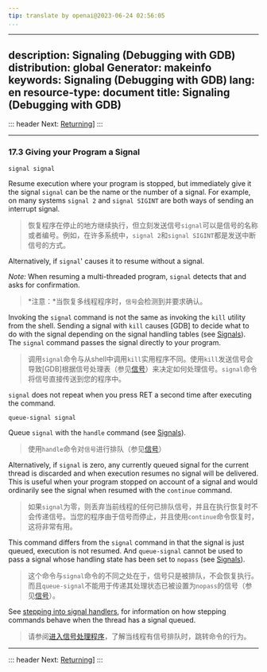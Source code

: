 ```yaml
---
tip: translate by openai@2023-06-24 02:56:05
...
```

---
description: Signaling (Debugging with GDB)
distribution: global
Generator: makeinfo
keywords: Signaling (Debugging with GDB)
lang: en
resource-type: document
title: Signaling (Debugging with GDB)
---
::: header
Next: [Returning](Returning.html#Returning)]
:::

---

### 17.3 Giving your Program a Signal

`signal signal`


Resume execution where your program is stopped, but immediately give it the signal `signal` can be the name or the number of a signal. For example, on many systems `signal 2` and `signal SIGINT` are both ways of sending an interrupt signal.

> 恢复程序在停止的地方继续执行，但立刻发送信号`signal`可以是信号的名称或者编号。例如，在许多系统中，`signal 2`和`signal SIGINT`都是发送中断信号的方式。

Alternatively, if `signal`' causes it to resume without a signal.


*Note:* When resuming a multi-threaded program, `signal` detects that and asks for confirmation.

> *注意：*当恢复多线程程序时，`信号`会检测到并要求确认。


Invoking the `signal` command is not the same as invoking the `kill` utility from the shell. Sending a signal with `kill` causes [GDB] to decide what to do with the signal depending on the signal handling tables (see [Signals](Signals.html#Signals)). The `signal` command passes the signal directly to your program.

> 调用`signal`命令与从shell中调用`kill`实用程序不同。使用`kill`发送信号会导致[GDB]根据信号处理表（参见[信号](Signals.html#Signals)）来决定如何处理信号。`signal`命令将信号直接传送到您的程序中。

`signal` does not repeat when you press RET a second time after executing the command.

`queue-signal signal`


Queue `signal` with the `handle` command (see [Signals](Signals.html#Signals)).

> 使用`handle`命令对`信号`进行排队（参见[信号](Signals.html#Signals)）


Alternatively, if `signal` is zero, any currently queued signal for the current thread is discarded and when execution resumes no signal will be delivered. This is useful when your program stopped on account of a signal and would ordinarily see the signal when resumed with the `continue` command.

> 如果`signal`为零，则丢弃当前线程的任何已排队信号，并且在执行恢复时不会传递信号。当您的程序由于信号而停止，并且使用`continue`命令恢复时，这将非常有用。


This command differs from the `signal` command in that the signal is just queued, execution is not resumed. And `queue-signal` cannot be used to pass a signal whose handling state has been set to `nopass` (see [Signals](Signals.html#Signals)).

> 这个命令与`signal`命令的不同之处在于，信号只是被排队，不会恢复执行。而且`queue-signal`不能用于传递其处理状态已被设置为`nopass`的信号（参见[信号](Signals.html#Signals)）。


See [stepping into signal handlers](Signals.html#stepping-into-signal-handlers), for information on how stepping commands behave when the thread has a signal queued.

> 请参阅[进入信号处理程序](Signals.html#stepping-into-signal-handlers)，了解当线程有信号排队时，跳转命令的行为。

---

::: header
Next: [Returning](Returning.html#Returning)]
:::
